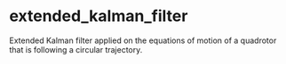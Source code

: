 # extended_kalman_filter
Extended Kalman filter applied on the equations of motion of a quadrotor that is following a circular trajectory.
